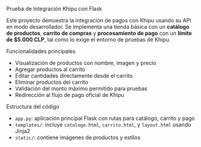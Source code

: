Prueba de Integración Khipu con Flask

Este proyecto demuestra la integración de pagos con Khipu usando su API en modo desarrollador. Se implementa una tienda básica con un **catálogo de productos**, 
**carrito de compras** y **procesamiento de pago** con un **límite de $5.000 CLP**, tal como lo exige el entorno de pruebas de Khipu.

Funcionalidades principales

- Visualización de productos con nombre, imagen y precio
- Agregar productos al carrito
- Editar cantidades directamente desde el carrito
- Eliminar productos del carrito
- Validación del monto máximo permitido para pruebas
- Redirección al flujo de pago oficial de Khipu

Estructura del código

- `app.py`: aplicación principal Flask con rutas para catálogo, carrito y pago
- `templates/`: incluye `catalogo.html`, `carrito.html`, y `layout.html` usando Jinja2
- `static/`: contiene imágenes de productos y estilos
